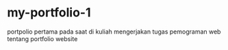 # my-portfolio-1
portpolio pertama pada saat di kuliah
mengerjakan tugas pemograman web tentang portfolio website
